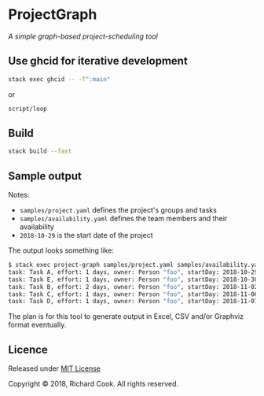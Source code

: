 # ProjectGraph

_A simple graph-based project-scheduling tool_

## Use ghcid for iterative development

```bash
stack exec ghcid -- -T":main"
```

or

```bash
script/loop
```

## Build

```bash
stack build --fast
```

## Sample output

Notes:

* `samples/project.yaml` defines the project's groups and tasks
* `samples/availability.yaml` defines the team members and their availability
* `2018-10-29` is the start date of the project

The output looks something like:

```bash
$ stack exec project-graph samples/project.yaml samples/availability.yaml 2018-10-29
task: Task A, effort: 1 days, owner: Person "foo", startDay: 2018-10-29, endDay: 2018-10-29
task: Task E, effort: 1 days, owner: Person "foo", startDay: 2018-10-30, endDay: 2018-10-30
task: Task B, effort: 2 days, owner: Person "foo", startDay: 2018-11-02, endDay: 2018-11-05
task: Task C, effort: 1 days, owner: Person "foo", startDay: 2018-11-06, endDay: 2018-11-06
task: Task D, effort: 1 days, owner: Person "foo", startDay: 2018-11-07, endDay: 2018-11-07
```

The plan is for this tool to generate output in Excel, CSV and/or Graphviz format eventually.

## Licence

Released under [MIT License][licence]

Copyright &copy; 2018, Richard Cook. All rights reserved.

[licence]: LICENSE
